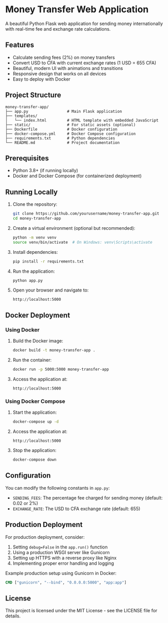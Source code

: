 # Money Transfer Web Application

A beautiful Python Flask web application for sending money internationally with real-time fee and exchange rate calculations.

## Features

- Calculate sending fees (2%) on money transfers
- Convert USD to CFA with current exchange rates (1 USD = 655 CFA)
- Beautiful, modern UI with animations and transitions
- Responsive design that works on all devices
- Easy to deploy with Docker

## Project Structure

```
money-transfer-app/
├── app.py                 # Main Flask application
├── templates/
│   └── index.html         # HTML template with embedded JavaScript
├── static/                # For static assets (optional)
├── Dockerfile             # Docker configuration
├── docker-compose.yml     # Docker Compose configuration
├── requirements.txt       # Python dependencies
└── README.md              # Project documentation
```

## Prerequisites

- Python 3.8+ (if running locally)
- Docker and Docker Compose (for containerized deployment)

## Running Locally

1. Clone the repository:
   ```bash
   git clone https://github.com/yourusername/money-transfer-app.git
   cd money-transfer-app
   ```

2. Create a virtual environment (optional but recommended):
   ```bash
   python -m venv venv
   source venv/bin/activate  # On Windows: venv\Scripts\activate
   ```

3. Install dependencies:
   ```bash
   pip install -r requirements.txt
   ```

4. Run the application:
   ```bash
   python app.py
   ```

5. Open your browser and navigate to:
   ```
   http://localhost:5000
   ```

## Docker Deployment

### Using Docker

1. Build the Docker image:
   ```bash
   docker build -t money-transfer-app .
   ```

2. Run the container:
   ```bash
   docker run -p 5000:5000 money-transfer-app
   ```

3. Access the application at:
   ```
   http://localhost:5000
   ```

### Using Docker Compose

1. Start the application:
   ```bash
   docker-compose up -d
   ```

2. Access the application at:
   ```
   http://localhost:5000
   ```

3. Stop the application:
   ```bash
   docker-compose down
   ```

## Configuration

You can modify the following constants in `app.py`:

- `SENDING_FEES`: The percentage fee charged for sending money (default: 0.02 or 2%)
- `EXCHANGE_RATE`: The USD to CFA exchange rate (default: 655)

## Production Deployment

For production deployment, consider:

1. Setting `debug=False` in the `app.run()` function
2. Using a production WSGI server like Gunicorn
3. Setting up HTTPS with a reverse proxy like Nginx
4. Implementing proper error handling and logging

Example production setup using Gunicorn in Docker:

```dockerfile
CMD ["gunicorn", "--bind", "0.0.0.0:5000", "app:app"]
```

## License

This project is licensed under the MIT License - see the LICENSE file for details.
